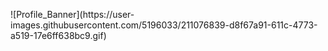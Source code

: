 <p algin=center>
  ![Profile_Banner](https://user-images.githubusercontent.com/5196033/211076839-d8f67a91-611c-4773-a519-17e6ff638bc9.gif)
</p>
